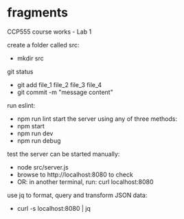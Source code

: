# fragments
CCP555 course works - Lab 1

create a folder called src:
- mkdir src

git status
- git add file_1 file_2 file_3 file_4
- git commit -m "message content"

run eslint: 
- npm run lint
start the server using any of three methods: 
- npm start
- npm run dev
- npm run debug

test the server can be started manually:
- node src/server.js
- browse to http://localhost:8080 to check
- OR: in another terminal, run: curl localhost:8080
	
use jq to format, query and transform JSON data:
- curl -s localhost:8080 | jq

